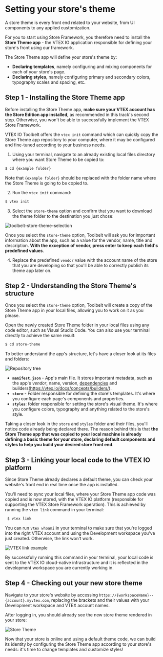 # Setting your store's theme

A store theme is every front end related to your website, from UI components to any applied customization.

For you to start using Store Framework, you therefore need to install the **Store Theme app** - the VTEX IO application responsible for defining your store's front using our framework. 

The Store Theme app will define your store's theme by:

- **Declaring templates**, namely configuring and mixing components for each of your store's page.
- **Declaring styles**, namely configuring primary and secondary colors, typography scales and spacing, etc.

## Step 1 - Installing the Store Theme app
  
<div class="alert alert-warning">
Before installing the Store Theme app, <b>make sure your VTEX account has the Store Edition app installed</b>, as recommended in this track's second step. Otherwise, you won't be able to successfully implement the VTEX Store Framework.
</div>

VTEX IO Toolbelt offers the `vtex init` command which can quickly copy the Store Theme app repository to your computer, where it may be configured and fine-tuned according to your business needs.

1. Using your terminal, navigate to an already existing local files directory where you want Store Theme to be copied to:

```sh
$ cd {example folder}
```

<div class="alert alert-warning">
Note that <code>{example folder}</code> should be replaced with the folder name where the Store Theme is going to be copied to.
</div>

2. Run the `vtex init` command:

```sh
$ vtex init
```

3. Select the `store-theme` option and confirm that you want to download the theme folder to the destination you just chose:

![toolbelt-store-theme-selection](https://user-images.githubusercontent.com/52087100/61887063-3d3b2a00-aed7-11e9-92b8-653c4972a218.png)

<div class="alert alert-info">
Once you select the <code>store-theme</code> option, Toolbelt will ask you for important information about the app, such as a value for the vendor, name, title and description. <strong>With the exception of vendor, press enter to keep each field's predefined values</strong>.
</div>

4. Replace the predefined `vendor` value with the account name of the store that you are developing so that you'll be able to correctly publish its theme app later on. 

## Step 2 - Understanding the Store Theme's structure

Once you select the `store-theme` option, Toolbelt will create a copy of the Store Theme app in your local files, allowing you to work on it as you please.

Open the newly created Store Theme folder in your local files using any code editor, such as Visual Studio Code. You can also use your terminal directly to achieve the same result:

```sh
$ cd store-theme
```

To better understand the app's structure, let's have a closer look at its files and folders: 

![Repository tree](https://user-images.githubusercontent.com/52087100/61887339-ce120580-aed7-11e9-8c7b-eb55d12def2b.png)

- **`manifest.json`** - App's main file. It stores important metadata, such as the app's _vendor_, name, version, [dependencies](https://vtex.io/docs/concepts/dependencies/) and builders(https://vtex.io/docs/concepts/builders/).
- **`store`** - Folder responsible for defining the store's templates. It's where you configure each page's components and properties. 
- **`styles`**: folder responsible for setting the store's visual theme. It's where you configure colors, typography and anything related to the store's style. 

<div class="alert alert-info">
Taking a closer look in the <code>store</code> and <code>styles</code> folder and their files, you'll notice code already being declared there. The reason behind this is that <strong>the Store Theme app that was copied to your local machine is already defining a basic theme for your store, declaring default components and styles to help you build your desired store front end</strong>.
</div>

## Step 3 - Linking your local code to the VTEX IO platform

Since Store Theme already declares a default theme, you can check your website's front end in real time once the app is installed. 

You'll need to sync your local files, where your Store Theme app code was copied and is now stored, with the VTEX IO platform (responsible for supporting the VTEX Store Framework operation). This is achieved by running the `vtex link` command in your terminal: 

```sh
 $ vtex link
```

<div class="alert alert-warning">
You can run <code>vtex whoami</code> in your terminal to make sure that you're logged into the right VTEX account and using the Development workspace you've just created. Otherwise, the link won't work.
</div>

![VTEX link example](https://user-images.githubusercontent.com/52087100/61887229-9dca6700-aed7-11e9-9934-030a153b75b6.png)

By successfully running this command in your terminal, your local code is sent to the VTEX IO cloud-native infrastructure and it is reflected in the development workspace you are currently working in.

## Step 4 - Checking out your new store theme 

Navigate to your store's website by accessing `https://{workspaceName}--{account}.myvtex.com`, replacing the brackets and their values with your Development workspace and VTEX account names.

After logging in, you should already see the new store theme rendered in your store:

![Store Theme](https://user-images.githubusercontent.com/52087100/61896668-d4aa7800-aeeb-11e9-906b-9d6b04fd03c0.png)

Now that your store is online and using a default theme code, we can build its identity by configuring the Store Theme app according to your store's needs: it's time to change templates and customize styles!


